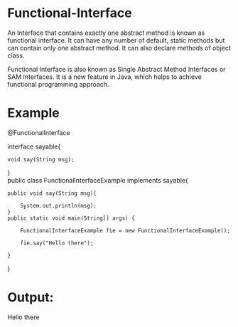 # Functional-Interface

An Interface that contains exactly one abstract method is known as functional interface. It can have any number of default, static methods but can contain only one abstract method. It can also declare methods of object class.

Functional Interface is also known as Single Abstract Method Interfaces or SAM Interfaces. It is a new feature in Java, which helps to achieve functional programming approach.

# Example 

@FunctionalInterface  

interface sayable{  

    void say(String msg);  
    
}  
public class FunctionalInterfaceExample implements sayable{  

    public void say(String msg){  
    
        System.out.println(msg);     
    }
    public static void main(String[] args) {  
    
        FunctionalInterfaceExample fie = new FunctionalInterfaceExample();  
        
        fie.say("Hello there");  
        
    }  
}  



# Output:

Hello there
